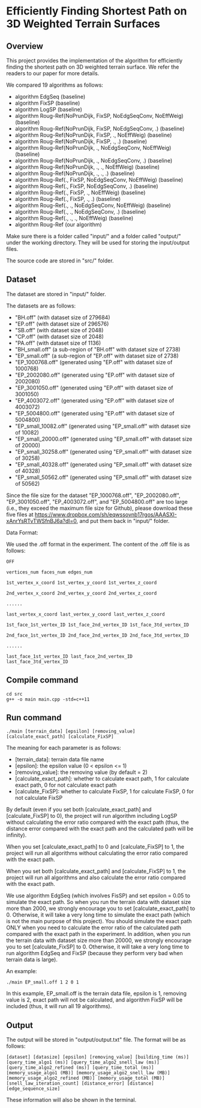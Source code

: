 # Efficiently Finding Shortest Path on 3D Weighted Terrain Surfaces

## Overview

This project provides the implementation of the algorithm for efficiently finding the shortest path on 3D weighted terrain surface. We refer the readers to our paper for more details.

We compared 19 algorithms as follows:

- algorithm EdgSeq (baseline)
- algorithm FixSP (baseline)
- algorithm LogSP (baseline)
- algorithm Roug-Ref(NoPrunDijk, FixSP, NoEdgSeqConv, NoEffWeig) (baseline)
- algorithm Roug-Ref(NoPrunDijk, FixSP, NoEdgSeqConv, .) (baseline)
- algorithm Roug-Ref(NoPrunDijk, FixSP, ., NoEffWeig) (baseline)
- algorithm Roug-Ref(NoPrunDijk, FixSP, ., .) (baseline)
- algorithm Roug-Ref(NoPrunDijk, ., NoEdgSeqConv, NoEffWeig) (baseline)
- algorithm Roug-Ref(NoPrunDijk, ., NoEdgSeqConv, .) (baseline)
- algorithm Roug-Ref(NoPrunDijk, ., ., NoEffWeig) (baseline)
- algorithm Roug-Ref(NoPrunDijk, ., ., .) (baseline)
- algorithm Roug-Ref(., FixSP, NoEdgSeqConv, NoEffWeig) (baseline)
- algorithm Roug-Ref(., FixSP, NoEdgSeqConv, .) (baseline)
- algorithm Roug-Ref(., FixSP, ., NoEffWeig) (baseline)
- algorithm Roug-Ref(., FixSP, ., .) (baseline)
- algorithm Roug-Ref(., ., NoEdgSeqConv, NoEffWeig) (baseline)
- algorithm Roug-Ref(., ., NoEdgSeqConv, .) (baseline)
- algorithm Roug-Ref(., ., ., NoEffWeig) (baseline)
- algorithm Roug-Ref (our algorithm)

Make sure there is a folder called "input/" and a folder called "output/" under the working directory. They will be used for storing the input/output files.

The source code are stored in "src/" folder.

## Dataset

The dataset are stored in "input/" folder.

The datasets are as follows:

- "BH.off" (with dataset size of 279684)
- "EP.off" (with dataset size of 296576)
- "SB.off" (with dataset size of 2048)
- "CP.off" (with dataset size of 2048)
- "PA.off" (with dataset size of 1136)
- "BH_small.off" (a sub-region of "BH.off" with dataset size of 2738)
- "EP_small.off" (a sub-region of "EP.off" with dataset size of 2738)
- "EP_1000768.off" (generated using "EP.off" with dataset size of 1000768)
- "EP_2002080.off" (generated using "EP.off" with dataset size of 2002080)
- "EP_3001050.off" (generated using "EP.off" with dataset size of 3001050)
- "EP_4003072.off" (generated using "EP.off" with dataset size of 4003072)
- "EP_5004800.off" (generated using "EP.off" with dataset size of 5004800)
- "EP_small_10082.off" (generated using "EP_small.off" with dataset size of 10082)
- "EP_small_20000.off" (generated using "EP_small.off" with dataset size of 20000)
- "EP_small_30258.off" (generated using "EP_small.off" with dataset size of 30258)
- "EP_small_40328.off" (generated using "EP_small.off" with dataset size of 40328)
- "EP_small_50562.off" (generated using "EP_small.off" with dataset size of 50562)

Since the file size for the dataset "EP_1000768.off", "EP_2002080.off", "EP_3001050.off", "EP_4003072.off", and "EP_5004800.off" are too large (i.e., they exceed the maximum file size for Github), please download these five files at https://www.dropbox.com/sh/eqwssovnb17rgos/AAASXI-xAnrYsRTvTWSfnBJ6a?dl=0, and put them back in "input/" folder.

Data Format:

We used the .off format in the experiment. The content of the .off file is as follows:

```
OFF

vertices_num faces_num edges_num

1st_vertex_x_coord 1st_vertex_y_coord 1st_vertex_z_coord

2nd_vertex_x_coord 2nd_vertex_y_coord 2nd_vertex_z_coord

......

last_vertex_x_coord last_vertex_y_coord last_vertex_z_coord

1st_face_1st_vertex_ID 1st_face_2nd_vertex_ID 1st_face_3td_vertex_ID

2nd_face_1st_vertex_ID 2nd_face_2nd_vertex_ID 2nd_face_3td_vertex_ID

......

last_face_1st_vertex_ID last_face_2nd_vertex_ID last_face_3td_vertex_ID
```

## Compile command

```
cd src
g++ -o main main.cpp -std=c++11
```

## Run command

```
./main [terrain_data] [epsilon] [removing_value] [calculate_exact_path] [calculate_FixSP]
```

The meaning for each parameter is as follows:

- [terrain_data]: terrain data file name
- [epsilon]: the epsilon value (0 < epsilon <= 1)
- [removing_value]: the removing value (by default = 2)
- [calculate_exact_path]: whether to calculate exact path, 1 for calculate exact path, 0 for not calculate exact path
- [calculate_FixSP]: whether to calculate FixSP, 1 for calculate FixSP, 0 for not calculate FixSP

By default (even if you set both [calculate_exact_path] and [calculate_FixSP] to 0), the project will run algorithm including LogSP without calculating the error ratio compared with the exact path (thus, the distance error compared with the exact path and the calculated path will be infinity).

When you set [calculate_exact_path] to 0 and [calculate_FixSP] to 1, the project will run all algorithms without calculating the error ratio compared with the exact path.

When you set both [calculate_exact_path] and [calculate_FixSP] to 1, the project will run all algorithms and also calculate the error ratio compared with the exact path.

We use algorithm EdgSeq (which involves FisSP) and set epsilon = 0.05 to simulate the exact path. So when you run the terrain data with dataset size more than 2000, we strongly encourage you to set [calculate_exact_path] to 0. Otherwise, it will take a very long time to simulate the exact path (which is not the main purpose of this project). You should simulate the exact path ONLY when you need to calculate the error ratio of the calculated path compared with the exact path in the experiment. In addition, when you run the terrain data with dataset size more than 20000, we strongly encourage you to set [calculate_FixSP] to 0. Otherwise, it will take a very long time to run algorithm EdgSeq and FixSP (because they perform very bad when terrain data is large).

An example:

```
./main EP_small.off 1 2 0 1
```

In this example, EP_small.off is the terrain data file, epsilon is 1, removing value is 2, exact path will not be calculated, and algorithm FixSP will be included (thus, it will run all 19 algorithms).

## Output

The output will be stored in "output/output.txt" file. The format will be as follows:

```
[dataset] [datasize] [epsilon] [removing_value] [building_time (ms)] [query_time_algo1 (ms)] [query_time_algo2_snell_law (ms)] [query_time_algo2_refined (ms)] [query_time_total (ms)] [memory_usage_algo1 (MB)] [memory_usage_algo2_snell_law (MB)] [memory_usage_algo2_refined (MB)] [memory_usage_total (MB)] [snell_law_iteration_count] [distance_error] [distance] [edge_sequence_size]
```

These information will also be shown in the terminal. 

